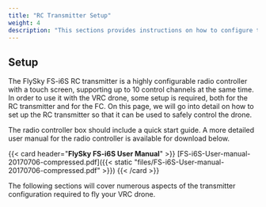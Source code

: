 ```yaml
---
title: "RC Transmitter Setup"
weight: 4
description: "This sections provides instructions on how to configure the FlySky FS-i6S RC transmitter that is included in the VRC drone kit."
---
```


## Setup

The FlySky FS-i6S RC transmitter is a highly configurable radio controller with a
touch screen, supporting up to 10 control channels at the same time.
In order to use it with the VRC drone, some setup is required, both for the
RC transmitter and for the FC. On this page, we will go into detail on how to
set up the RC transmitter so that it can be used to safely control the drone.

The radio controller box should include a quick start guide. A
more detailed user manual for the radio controller is available for download below.

{{< card header="**FlySky FS-i6S User Manual**" >}}
[FS-i6S-User-manual-20170706-compressed.pdf]({{< static "files/FS-i6S-User-manual-20170706-compressed.pdf" >}})
{{< /card >}}

The following sections will cover numerous aspects of the transmitter configuration
required to fly your VRC drone.

